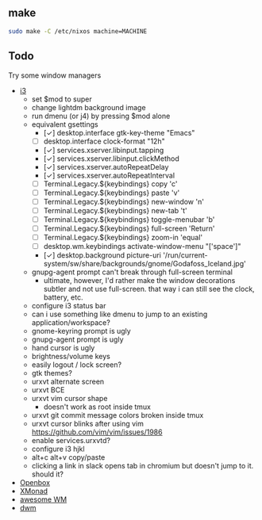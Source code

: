 ## make

``` sh
sudo make -C /etc/nixos machine=MACHINE
```

## Todo
Try some window managers
- [i3](https://i3wm.org)
  - set $mod to super
  - change lightdm background image
  - run dmenu (or j4) by pressing $mod alone
  - equivalent gsettings
    - [✓] desktop.interface gtk-key-theme "Emacs"
    - [ ] desktop.interface clock-format "12h"
    - [✓] services.xserver.libinput.tapping
    - [✓] services.xserver.libinput.clickMethod
    - [✓] services.xserver.autoRepeatDelay
    - [✓] services.xserver.autoRepeatInterval
    - [ ] Terminal.Legacy.${keybindings} copy '<Ctrl><Alt>c'
    - [ ] Terminal.Legacy.${keybindings} paste '<Ctrl><Alt>v'
    - [ ] Terminal.Legacy.${keybindings} new-window '<Ctrl><Alt>n'
    - [ ] Terminal.Legacy.${keybindings} new-tab '<Ctrl><Alt>t'
    - [ ] Terminal.Legacy.${keybindings} toggle-menubar '<Ctrl><Alt>b'
    - [ ] Terminal.Legacy.${keybindings} full-screen '<Ctrl><Alt>Return'
    - [ ] Terminal.Legacy.${keybindings} zoom-in '<Ctrl>equal'
    - [ ] desktop.wm.keybindings activate-window-menu "['<Alt><Shift>space']"
    - [✓] desktop.background picture-uri '/run/current-system/sw/share/backgrounds/gnome/Godafoss_Iceland.jpg'
  - gnupg-agent prompt can't break through full-screen terminal
    * ultimate, however, I'd rather make the window decorations subtler and not use full-screen.
      that way i can still see the clock, battery, etc.
  - configure i3 status bar
  - can i use something like dmenu to jump to an existing application/workspace?
  - gnome-keyring prompt is ugly
  - gnupg-agent prompt is ugly
  - hand cursor is ugly
  - brightness/volume keys
  - easily logout / lock screen?
  - gtk themes?
  - urxvt alternate screen
  - urxvt BCE
  - urxvt vim cursor shape
    - doesn't work as root inside tmux
  - urxvt git commit message colors broken inside tmux
  - urxvt cursor blinks after using vim
    https://github.com/vim/vim/issues/1986
  - enable services.urxvtd?
  - configure i3 hjkl
  - alt+c alt+v copy/paste
  - clicking a link in slack opens tab in chromium but doesn't jump to it. should it?
- [Openbox](http://openbox.org/wiki/Main_Page)
- [XMonad](http://xmonad.org)
- [awesome WM](https://awesomewm.org)
- [dwm](https://dwm.suckless.org)

